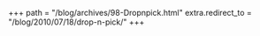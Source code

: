 +++
path = "/blog/archives/98-Dropnpick.html"
extra.redirect_to = "/blog/2010/07/18/drop-n-pick/"
+++
